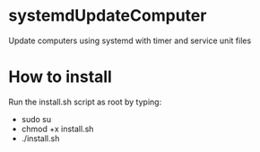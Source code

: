 # systemdUpdateComputer
Update computers using systemd with timer and service unit files
# How to install
Run the install.sh script as root by typing:
- sudo su
- chmod +x install.sh
- ./install.sh
